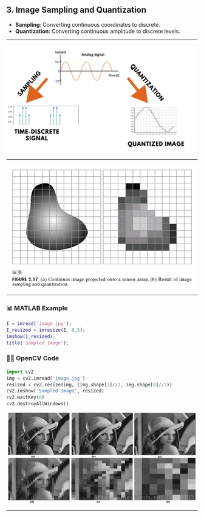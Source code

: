 ## 3. Image Sampling and Quantization

- **Sampling**: Converting continuous coordinates to discrete.
- **Quantization**: Converting continuous amplitude to discrete levels.
---


![alt](phhotos/SamplingandQuantization2.png)

---
![alt](phhotos/Picture4.png)

---
### 📊 MATLAB Example
```matlab
I = imread('image.jpg');
I_resized = imresize(I, 0.5);
imshow(I_resized);
title('Sampled Image');
```

### 🧑‍💻 OpenCV Code
```python
import cv2
img = cv2.imread('image.jpg')
resized = cv2.resize(img, (img.shape[1]//2, img.shape[0]//2))
cv2.imshow('Sampled Image', resized)
cv2.waitKey(0)
cv2.destroyAllWindows()
```

![alt](phhotos/SamplingandQuantization.png)

---
